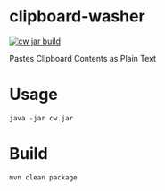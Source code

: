 # clipboard-washer

[![cw jar build](https://github.com/AdamBien/clipboard-washer/actions/workflows/main.yml/badge.svg)](https://github.com/AdamBien/clipboard-washer/actions/workflows/main.yml)



Pastes Clipboard Contents as Plain Text

# Usage

`java -jar cw.jar`

# Build

`mvn clean package`
